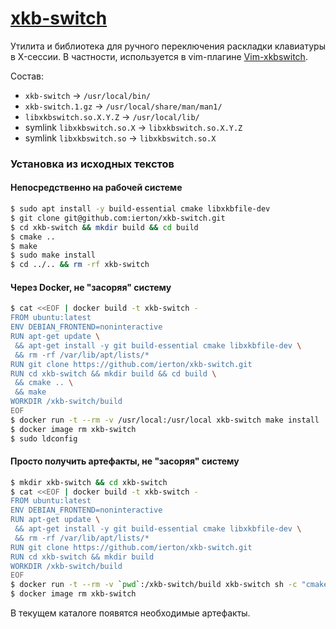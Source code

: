 # [xkb-switch](https://github.com/ierton/xkb-switch)

Утилита и библиотека для ручного переключения раскладки клавиатуры в X-сессии. В частности,
используется в vim-плагине [Vim-xkbswitch](https://github.com/lyokha/vim-xkbswitch).

Состав:

* `xkb-switch` -> `/usr/local/bin/`
* `xkb-switch.1.gz` -> `/usr/local/share/man/man1/`
* `libxkbswitch.so.X.Y.Z` -> `/usr/local/lib/`
* symlink `libxkbswitch.so.X` -> `libxkbswitch.so.X.Y.Z`
* symlink `libxkbswitch.so` -> `libxkbswitch.so.X`

### Установка из исходных текстов

#### Непосредственно на рабочей системе

```bash
$ sudo apt install -y build-essential cmake libxkbfile-dev
$ git clone git@github.com:ierton/xkb-switch.git
$ cd xkb-switch && mkdir build && cd build
$ cmake ..
$ make
$ sudo make install
$ cd ../.. && rm -rf xkb-switch
```

#### Через Docker, не "засоряя" систему

```bash
$ cat <<EOF | docker build -t xkb-switch -
FROM ubuntu:latest
ENV DEBIAN_FRONTEND=noninteractive
RUN apt-get update \
 && apt-get install -y git build-essential cmake libxkbfile-dev \
 && rm -rf /var/lib/apt/lists/*
RUN git clone https://github.com/ierton/xkb-switch.git
RUN cd xkb-switch && mkdir build && cd build \
 && cmake .. \
 && make
WORKDIR /xkb-switch/build
EOF
$ docker run -t --rm -v /usr/local:/usr/local xkb-switch make install
$ docker image rm xkb-switch
$ sudo ldconfig
```

#### Просто получить артефакты, не "засоряя" систему

```bash
$ mkdir xkb-switch && cd xkb-switch
$ cat <<EOF | docker build -t xkb-switch -
FROM ubuntu:latest
ENV DEBIAN_FRONTEND=noninteractive
RUN apt-get update \
 && apt-get install -y git build-essential cmake libxkbfile-dev \
 && rm -rf /var/lib/apt/lists/*
RUN git clone https://github.com/ierton/xkb-switch.git
RUN cd xkb-switch && mkdir build
WORKDIR /xkb-switch/build
EOF
$ docker run -t --rm -v `pwd`:/xkb-switch/build xkb-switch sh -c "cmake .. && make"
$ docker image rm xkb-switch
```

В текущем каталоге появятся необходимые артефакты.
